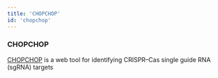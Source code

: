 ```yaml
---
title: 'CHOPCHOP'
id: 'chopchop'
---
```

### CHOPCHOP
[CHOPCHOP](https://chopchop.cbu.uib.no) is a web tool for identifying CRISPR–Cas single guide RNA (sgRNA) targets
